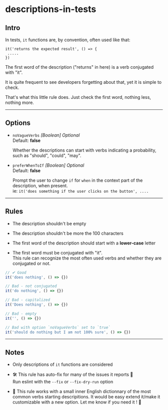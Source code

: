# descriptions-in-tests

## Intro

In tests, `it` functions are, by convention, often used like that:

```
it('returns the expected result', () => {
 .....
})
```

The first word of the description ("returns" in here) is a verb conjugated with
"it".

It is quite frequent to see developers forgetting about that, yet it is simple
to check.

That's what this little rule does. Just check the first word, nothing less,
nothing more.

---

## Options

- `noVagueVerbs` _[Boolean] Optional_  
  Default: **false**

  Whether the descriptions can start with verbs indicating a probability, such
  as "should", "could", "may".

- `preferWhenToIf` _[Boolean] Optional_  
  Default: **false**

  Prompt the user to change `if` for `when` in the context part of the description, when present.  
  ie: `it('does something if the user clicks on the button', ....`

---

## Rules

- The description shouldn't be empty

- The description shouldn't be more the 100 characters

- The first word of the description should start with a **lower-case** letter

- The first word must be conjugated with "it".  
  This rule can recognize the most often used verbs and whether they are
  conjugated or not.

```js
// ️✔ Good
it('does nothing', () => {})

// Bad - not conjugated
it('do nothing', () => {})

// Bad - capitalized
it('Does nothing', () => {})

// Bad - empty
it('', () => {})

// Bad with option `noVagueVerbs` set to `true`
it('should do nothing but I am not 100% sure', () => {})
```

---

## Notes

- Only descriptions of `it` functions are considered

- 🛠️ This rule has auto-fix for many of the issues it reports 🎉  
  Run eslint with the `--fix` or `--fix-dry-run` option

- 📗 This rule works with a small inner English dictionnary of the most common
  verbs starting descripitions. It would be easy extend it/make it customizable
  with a new option. Let me know if you need it ! 💬
